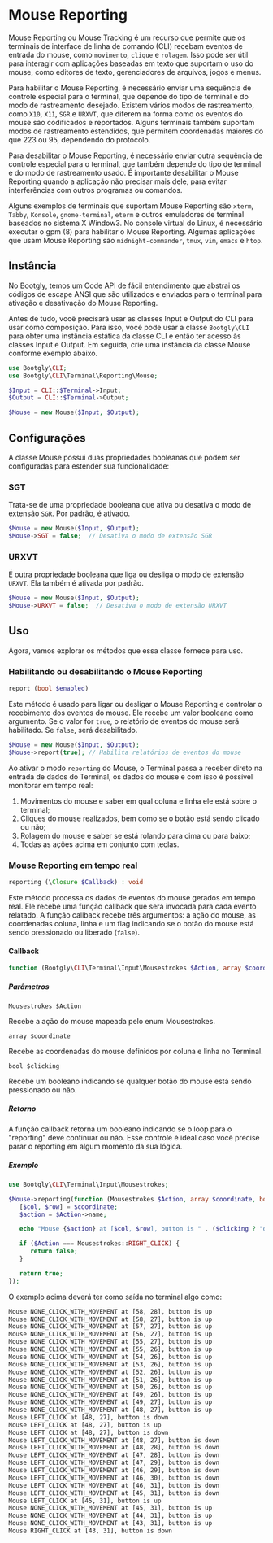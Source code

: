 # Mouse Reporting

Mouse Reporting ou Mouse Tracking é um recurso que permite que os terminais de interface de linha de comando (CLI) recebam eventos de entrada do mouse, como `movimento`, `clique` e `rolagem`. Isso pode ser útil para interagir com aplicações baseadas em texto que suportam o uso do mouse, como editores de texto, gerenciadores de arquivos, jogos e menus.

Para habilitar o Mouse Reporting, é necessário enviar uma sequência de controle especial para o terminal, que depende do tipo de terminal e do modo de rastreamento desejado. Existem vários modos de rastreamento, como `X10`, `X11`, `SGR` e `URXVT`, que diferem na forma como os eventos do mouse são codificados e reportados. Alguns terminais também suportam modos de rastreamento estendidos, que permitem coordenadas maiores do que 223 ou 95, dependendo do protocolo.

Para desabilitar o Mouse Reporting, é necessário enviar outra sequência de controle especial para o terminal, que também depende do tipo de terminal e do modo de rastreamento usado. É importante desabilitar o Mouse Reporting quando a aplicação não precisar mais dele, para evitar interferências com outros programas ou comandos.

Alguns exemplos de terminais que suportam Mouse Reporting são `xterm`, `Tabby`, `Konsole`, `gnome-terminal`, `eterm` e outros emuladores de terminal baseados no sistema X Window3. No console virtual do Linux, é necessário executar o gpm (8) para habilitar o Mouse Reporting. Algumas aplicações que usam Mouse Reporting são `midnight-commander`, `tmux`, `vim`, `emacs` e `htop`.

## Instância

No Bootgly, temos um Code API de fácil entendimento que abstrai os códigos de escape ANSI que são utilizados e enviados para o terminal para ativação e desativação do Mouse Reporting.

Antes de tudo, você precisará usar as classes Input e Output do CLI para usar como composição. Para isso, você pode usar a classe `Bootgly\CLI` para obter uma instância estática da classe CLI e então ter acesso às classes Input e Output. Em seguida, crie uma instância da classe Mouse conforme exemplo abaixo.

```php
use Bootgly\CLI;
use Bootgly\CLI\Terminal\Reporting\Mouse;

$Input = CLI::$Terminal->Input;
$Output = CLI::$Terminal->Output;

$Mouse = new Mouse($Input, $Output);
```

## Configurações

A classe Mouse possui duas propriedades booleanas que podem ser configuradas para estender sua funcionalidade:

### SGT

Trata-se de uma propriedade booleana que ativa ou desativa o modo de extensão `SGR`. Por padrão, é ativado.

```php
$Mouse = new Mouse($Input, $Output);
$Mouse->SGT = false;  // Desativa o modo de extensão SGR
```

### URXVT

É outra propriedade booleana que liga ou desliga o modo de extensão `URXVT`. Ela também é ativada por padrão.

```php
$Mouse = new Mouse($Input, $Output);
$Mouse->URXVT = false;  // Desativa o modo de extensão URXVT
```

## Uso

Agora, vamos explorar os métodos que essa classe fornece para uso.

### Habilitando ou desabilitando o Mouse Reporting

```php
report (bool $enabled)
```

Este método é usado para ligar ou desligar o Mouse Reporting e controlar o recebimento dos eventos do mouse. Ele recebe um valor booleano como argumento. Se o valor for `true`, o relatório de eventos do mouse será habilitado. Se `false`, será desabilitado.

```php
$Mouse = new Mouse($Input, $Output);
$Mouse->report(true); // Habilita relatórios de eventos do mouse
```

Ao ativar o modo `reporting` do Mouse, o Terminal passa a receber direto na entrada de dados do Terminal, os dados do mouse e com isso é possível monitorar em tempo real:

1) Movimentos do mouse e saber em qual coluna e linha ele está sobre o terminal;
2) Cliques do mouse realizados, bem como se o botão está sendo clicado ou não;
3) Rolagem do mouse e saber se está rolando para cima ou para baixo;
4) Todas as ações acima em conjunto com teclas.

### Mouse Reporting em tempo real

```php
reporting (\Closure $Callback) : void
```

Este método processa os dados de eventos do mouse gerados em tempo real. Ele recebe uma função callback que será invocada para cada evento relatado. A função callback recebe três argumentos: a ação do mouse, as coordenadas coluna, linha e um flag indicando se o botão do mouse está sendo pressionado ou liberado (`false`).

#### Callback

```php
function (Bootgly\CLI\Terminal\Input\Mousestrokes $Action, array $coordinate, bool $clicking) : bool;
```

##### Parâmetros

`Mousestrokes $Action`

Recebe a ação do mouse mapeada pelo enum Mousestrokes.

`array $coordinate`

Recebe as coordenadas do mouse definidos por coluna e linha no Terminal.

`bool $clicking`

Recebe um booleano indicando se qualquer botão do mouse está sendo pressionado ou não.

##### Retorno

A função callback retorna um booleano indicando se o loop para o "reporting" deve continuar ou não. Esse controle é ideal caso você precise parar o reporting em algum momento da sua lógica.

##### Exemplo

```php
use Bootgly\CLI\Terminal\Input\Mousestrokes;

$Mouse->reporting(function (Mousestrokes $Action, array $coordinate, bool $clicking) {
   [$col, $row] = $coordinate;
   $action = $Action->name;

   echo "Mouse {$action} at [$col, $row], button is " . ($clicking ? "down" : "up") . PHP_EOL;

   if ($Action === Mousestrokes::RIGHT_CLICK) {
      return false;
   }

   return true;
});
```

O exemplo acima deverá ter como saída no terminal algo como:

```txt
Mouse NONE_CLICK_WITH_MOVEMENT at [58, 28], button is up
Mouse NONE_CLICK_WITH_MOVEMENT at [58, 27], button is up
Mouse NONE_CLICK_WITH_MOVEMENT at [57, 27], button is up
Mouse NONE_CLICK_WITH_MOVEMENT at [56, 27], button is up
Mouse NONE_CLICK_WITH_MOVEMENT at [55, 27], button is up
Mouse NONE_CLICK_WITH_MOVEMENT at [55, 26], button is up
Mouse NONE_CLICK_WITH_MOVEMENT at [54, 26], button is up
Mouse NONE_CLICK_WITH_MOVEMENT at [53, 26], button is up
Mouse NONE_CLICK_WITH_MOVEMENT at [52, 26], button is up
Mouse NONE_CLICK_WITH_MOVEMENT at [51, 26], button is up
Mouse NONE_CLICK_WITH_MOVEMENT at [50, 26], button is up
Mouse NONE_CLICK_WITH_MOVEMENT at [49, 26], button is up
Mouse NONE_CLICK_WITH_MOVEMENT at [49, 27], button is up
Mouse NONE_CLICK_WITH_MOVEMENT at [48, 27], button is up
Mouse LEFT_CLICK at [48, 27], button is down
Mouse LEFT_CLICK at [48, 27], button is up
Mouse LEFT_CLICK at [48, 27], button is down
Mouse LEFT_CLICK_WITH_MOVEMENT at [48, 27], button is down
Mouse LEFT_CLICK_WITH_MOVEMENT at [48, 28], button is down
Mouse LEFT_CLICK_WITH_MOVEMENT at [47, 28], button is down
Mouse LEFT_CLICK_WITH_MOVEMENT at [47, 29], button is down
Mouse LEFT_CLICK_WITH_MOVEMENT at [46, 29], button is down
Mouse LEFT_CLICK_WITH_MOVEMENT at [46, 30], button is down
Mouse LEFT_CLICK_WITH_MOVEMENT at [46, 31], button is down
Mouse LEFT_CLICK_WITH_MOVEMENT at [45, 31], button is down
Mouse LEFT_CLICK at [45, 31], button is up
Mouse NONE_CLICK_WITH_MOVEMENT at [45, 31], button is up
Mouse NONE_CLICK_WITH_MOVEMENT at [44, 31], button is up
Mouse NONE_CLICK_WITH_MOVEMENT at [43, 31], button is up
Mouse RIGHT_CLICK at [43, 31], button is down
```
